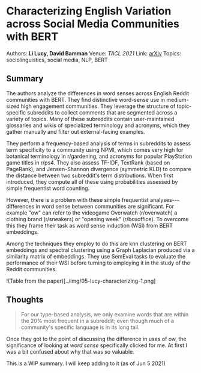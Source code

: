 # Characterizing English Variation across Social Media Communities with BERT
Authors: **Li Lucy, David Bamman**
Venue: *TACL 2021*
Link: [arXiv](https://arxiv.org/abs/2102.06820)
Topics: sociolinguistics, social media, NLP, BERT

## Summary

The authors analyze the differences in word senses across English Reddit communities with BERT. They find distinctive word-sense use in medium-sized high engagement communities. They leverage the structure of topic-specific subreddits to collect comments that are segmented across a variety of topics. Many of these subreddits contain user-maintained glossaries and wikis of specialized terminology and acronyms, which they gather manually and filter out external-facing examples.

They perform a frequency-based analysis of terms in subreddits to assess term specificity to a community using NPMI, which comes very high for botanical terminology in r/gardening, and acronyms for popular PlayStation game titles in r/ps4. They also assess TF-IDF, TextRank (based on PageRank), and Jensen-Shannon divergence (symmetric KLD) to compare the distance between two subreddit's term distributions. When first introduced, they compute all of these using probabilities assessed by simple frequentist word counting.

However, there is a problem with these simple frequentist analyses---differences in word sense between communities are significant. For example "ow" can refer to the videogame Overwatch (r/overwatch) a clothing brand (r/sneakers) or "opening week" (r/boxoffice). To overcome this they frame their task as word sense induction (WSI) from BERT embeddings.

Among the techniques they employ to do this are knn clustering on BERT embeddings and spectral clustering using a Graph Laplacian produced via a similarity matrix of embeddings. They use SemEval tasks to evaluate the performance of their WSI before turning to employing it in the study of the Reddit communities.

!(Table from the paper)[../img/05-lucy-characterizing-1.png]



## Thoughts

> For our type-based analysis, we only examine words that are within the 20% most frequent in a subreddit; even though much of a community's specific language is in its long tail.

Once they got to the point of discussing the difference in uses of ow, the significance of looking at *word sense* specifically clicked for me. At first I was a bit confused about why that was so valuable.

This is a WIP summary. I will keep adding to it (as of Jun 5 2021)